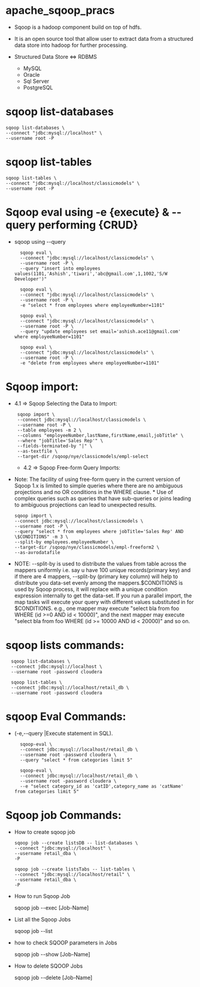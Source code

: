 # apache_sqoop_pracs


* Sqoop is a hadoop component build on top of hdfs.

* It is an open source tool that allow user to extract data from a structured data store into hadoop for further processing.

* Structured Data Store ⇔ RDBMS
  * MySQL
  * Oracle
  * Sql Server
  * PostgreSQL
  
#	sqoop list-databases

	sqoop list-databases \
	--connect "jdbc:mysql://localhost" \
	--username root -P

#	sqoop list-tables

	sqoop list-tables \
	--connect "jdbc:mysql://localhost/classicmodels" \
	--username root -P



#	Sqoop eval using -e {execute} & --query performing {CRUD}
* sqoop using --query

		sqoop eval \
		--connect "jdbc:mysql://localhost/classicmodels" \
		--username root -P \
		--query "insert into employees values(1101,'Ashish','tiwari','abc@gmail.com',1,1002,'S/W Developer')"

		sqoop eval \
		--connect "jdbc:mysql://localhost/classicmodels" \
		--username root -P \
		-e "select * from employees where employeeNumber=1101"

		sqoop eval \
		--connect "jdbc:mysql://localhost/classicmodels" \
		--username root -P \
		--query "update employees set email='ashish.ace11@gmail.com' where employeeNumber=1101"

		sqoop eval \
		--connect "jdbc:mysql://localhost/classicmodels" \
		--username root -P \
		-e "delete from employees where employeeNumber=1101"

#	Sqoop import:
 * 4.1 => Sqoop Selecting the Data to Import:

		sqoop import \
		--connect jdbc:mysql://localhost/classicmodels \
		--username root -P \
		--table employees -m 2 \
		--columns "employeeNumber,lastName,firstName,email,jobTitle" \
		--where "jobTitle='Sales Rep'" \
		--fields-terminated-by "|" \
		--as-textfile \
		--target-dir /sqoop/nye/classicmodels/empl-select

	*	4.2 => Sqoop Free-form Query Imports:

  *	Note: The facility of using free-form query in the current version of Sqoop 1.x is limited to simple queries where there are no ambiguous projections and no OR conditions in the WHERE clause.
		* Use of complex queries such as queries that have sub-queries or joins leading to ambiguous projections can lead to unexpected results.

		sqoop import \
		--connect jdbc:mysql://localhost/classicmodels \
		--username root -P \
		--query "select * from employees where jobTitle='Sales Rep' AND \$CONDITIONS" -m 3 \
		--split-by employees.employeeNumber \
		--target-dir /sqoop/nye/classicmodels/empl-freeform2 \
		--as-avrodatafile

*	NOTE: --split-by is used to distribute the values from table across the mappers uniformly i.e. say u have 100 unique records(primary key) and if there are 4 mappers, --split-by (primary key column) will help to distribute you data-set evenly among the mappers.$CONDITIONS is used by Sqoop process, it will replace with a unique condition expression internally to get the data-set. If you run a parallel import, the map tasks will execute your query with different values substituted in for $CONDITIONS. e.g., one mapper may execute "select bla from foo WHERE (id >=0 AND id < 10000)", and the next mapper may execute "select bla from foo WHERE (id >= 10000 AND id < 20000)" and so on.

# sqoop lists commands:

	  sqoop list-databases \
	  --connect jdbc:mysql://localhost \
	  --username root -password cloudera

	  sqoop list-tables \
	  --connect jdbc:mysql://localhost/retail_db \
	  --username root -password cloudera

# sqoop Eval Commands:

* (-e,--query <statement> 	|Execute statement in SQL). 

	    sqoop-eval \
	    --connect jdbc:mysql://localhost/retail_db \
	    --username root -password cloudera \
	    --query "select * from categories limit 5"

	    sqoop-eval \
	    --connect jdbc:mysql://localhost/retail_db \
	    --username root -password cloudera \
	    --e "select category_id as 'catID',category_name as 'catName' from categories limit 5"

# Sqoop job Commands:

 * How to create sqoop job

	   sqoop job --create listsDB -- list-databases \
	   --connect "jdbc:mysql://localhost" \
	   --username retail_dba \
	   -P

	   sqoop job --create listsTabs -- list-tables \
	   --connect "jdbc:mysql://localhost/retail" \
	   --username retail_dba \
	   -P

 * How to run Sqoop Job	

 	 sqoop job --exec [Job-Name]

* List all the Sqoop Jobs

  	sqoop job --list

* how to check SQOOP parameters in Jobs

  	sqoop job --show [Job-Name]
  
* How to delete SQOOP Jobs

  	sqoop job --delete [Job-Name]
